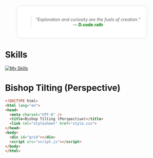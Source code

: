 <!-- Centered Quote Box -->
<div align="center">
  <div style="background-color: white; padding: 20px; border-radius: 10px; width: fit-content; box-shadow: 0 0 10px rgba(0,0,0,0.1);">
    <blockquote>
      <em>“Exploration and curiosity are the fuels of creation.”</em><br>
      — <span style="color:green;"><strong>D.code.rath</strong></span>
    </blockquote>
  </div>
</div>

<h1>Skills</h1>

<!-- Skill icons -->
<a href="https://skillicons.dev">
  <img src="https://skillicons.dev/icons?i=js,html,css,bootstrap,cpp,figma,github,mongodb,nextjs,py,react,stackoverflow,tailwind,ts,vscode,bash,linux,powershell,kali,python&perline=16" alt="My Skills">
</a>

# Bishop Tilting (Perspective)

```html
<!DOCTYPE html>
<html lang="en">
<head>
  <meta charset="UTF-8" />
  <title>Bishop Tilting (Perspective)</title>
  <link rel="stylesheet" href="style.css">
</head>
<body>
  <div id="grid"></div>
  <script src="script.js"></script>
</body>
</html>

